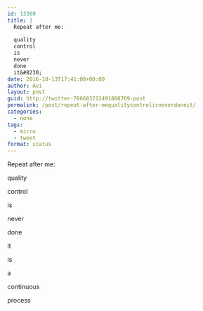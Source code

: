 ```yaml
---
id: 13369
title: |
  Repeat after me:
  
  quality
  control
  is
  never
  done
  it&#8230;
date: 2016-10-13T17:41:08+00:00
author: Avi
layout: post
guid: http://twitter-786683212491808769-post
permalink: /post/repeat-after-mequalitycontrolisneverdoneit/
categories:
  - none
tags:
  - micro
  - tweet
format: status
---
```

Repeat after me:

quality
  
control
  
is
  
never
  
done
  
it
  
is
  
a
  
continuous
  
process